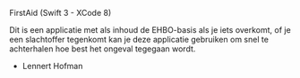 FirstAid (Swift 3 - XCode 8)

Dit is een applicatie met als inhoud de EHBO-basis
als je iets overkomt, of je een slachtoffer tegenkomt
kan je deze applicatie gebruiken om snel te achterhalen
hoe best het ongeval tegegaan wordt.

- Lennert Hofman
